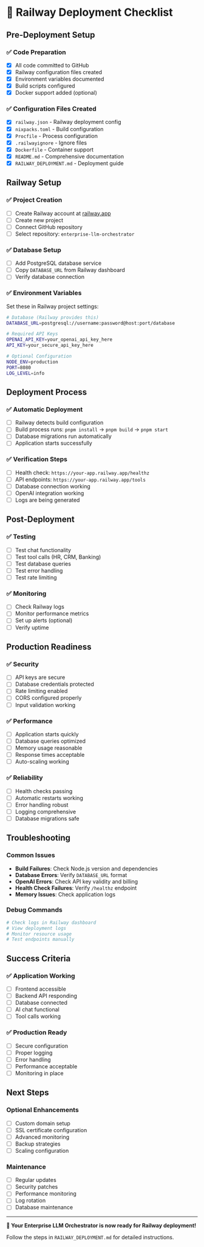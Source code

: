 # 🚀 Railway Deployment Checklist

## Pre-Deployment Setup

### ✅ Code Preparation
- [x] All code committed to GitHub
- [x] Railway configuration files created
- [x] Environment variables documented
- [x] Build scripts configured
- [x] Docker support added (optional)

### ✅ Configuration Files Created
- [x] `railway.json` - Railway deployment config
- [x] `nixpacks.toml` - Build configuration
- [x] `Procfile` - Process configuration
- [x] `.railwayignore` - Ignore files
- [x] `Dockerfile` - Container support
- [x] `README.md` - Comprehensive documentation
- [x] `RAILWAY_DEPLOYMENT.md` - Deployment guide

## Railway Setup

### ✅ Project Creation
- [ ] Create Railway account at [railway.app](https://railway.app)
- [ ] Create new project
- [ ] Connect GitHub repository
- [ ] Select repository: `enterprise-llm-orchestrator`

### ✅ Database Setup
- [ ] Add PostgreSQL database service
- [ ] Copy `DATABASE_URL` from Railway dashboard
- [ ] Verify database connection

### ✅ Environment Variables
Set these in Railway project settings:

```bash
# Database (Railway provides this)
DATABASE_URL=postgresql://username:password@host:port/database

# Required API Keys
OPENAI_API_KEY=your_openai_api_key_here
API_KEY=your_secure_api_key_here

# Optional Configuration
NODE_ENV=production
PORT=8080
LOG_LEVEL=info
```

## Deployment Process

### ✅ Automatic Deployment
- [ ] Railway detects build configuration
- [ ] Build process runs: `pnpm install` → `pnpm build` → `pnpm start`
- [ ] Database migrations run automatically
- [ ] Application starts successfully

### ✅ Verification Steps
- [ ] Health check: `https://your-app.railway.app/healthz`
- [ ] API endpoints: `https://your-app.railway.app/tools`
- [ ] Database connection working
- [ ] OpenAI integration working
- [ ] Logs are being generated

## Post-Deployment

### ✅ Testing
- [ ] Test chat functionality
- [ ] Test tool calls (HR, CRM, Banking)
- [ ] Test database queries
- [ ] Test error handling
- [ ] Test rate limiting

### ✅ Monitoring
- [ ] Check Railway logs
- [ ] Monitor performance metrics
- [ ] Set up alerts (optional)
- [ ] Verify uptime

## Production Readiness

### ✅ Security
- [ ] API keys are secure
- [ ] Database credentials protected
- [ ] Rate limiting enabled
- [ ] CORS configured properly
- [ ] Input validation working

### ✅ Performance
- [ ] Application starts quickly
- [ ] Database queries optimized
- [ ] Memory usage reasonable
- [ ] Response times acceptable
- [ ] Auto-scaling working

### ✅ Reliability
- [ ] Health checks passing
- [ ] Automatic restarts working
- [ ] Error handling robust
- [ ] Logging comprehensive
- [ ] Database migrations safe

## Troubleshooting

### Common Issues
- **Build Failures**: Check Node.js version and dependencies
- **Database Errors**: Verify `DATABASE_URL` format
- **OpenAI Errors**: Check API key validity and billing
- **Health Check Failures**: Verify `/healthz` endpoint
- **Memory Issues**: Check application logs

### Debug Commands
```bash
# Check logs in Railway dashboard
# View deployment logs
# Monitor resource usage
# Test endpoints manually
```

## Success Criteria

### ✅ Application Working
- [ ] Frontend accessible
- [ ] Backend API responding
- [ ] Database connected
- [ ] AI chat functional
- [ ] Tool calls working

### ✅ Production Ready
- [ ] Secure configuration
- [ ] Proper logging
- [ ] Error handling
- [ ] Performance acceptable
- [ ] Monitoring in place

## Next Steps

### Optional Enhancements
- [ ] Custom domain setup
- [ ] SSL certificate configuration
- [ ] Advanced monitoring
- [ ] Backup strategies
- [ ] Scaling configuration

### Maintenance
- [ ] Regular updates
- [ ] Security patches
- [ ] Performance monitoring
- [ ] Log rotation
- [ ] Database maintenance

---

**🎉 Your Enterprise LLM Orchestrator is now ready for Railway deployment!**

Follow the steps in `RAILWAY_DEPLOYMENT.md` for detailed instructions.
